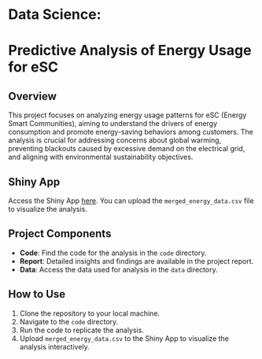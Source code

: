 # Data Science:<br>

 # Predictive Analysis of Energy Usage for eSC

## Overview

This project focuses on analyzing energy usage patterns for eSC (Energy Smart Communities), aiming to understand the drivers of energy consumption and promote energy-saving behaviors among customers. The analysis is crucial for addressing concerns about global warming, preventing blackouts caused by excessive demand on the electrical grid, and aligning with environmental sustainability objectives.

## Shiny App

Access the Shiny App [here](https://mugdha-karodkar.shinyapps.io/IST687_Final_Project/). You can upload the `merged_energy_data.csv` file to visualize the analysis.

## Project Components

- **Code**: Find the code for the analysis in the `code` directory.
- **Report**: Detailed insights and findings are available in the project report.
- **Data**: Access the data used for analysis in the `data` directory.

## How to Use

1. Clone the repository to your local machine.
2. Navigate to the `code` directory.
3. Run the code to replicate the analysis.
4. Upload `merged_energy_data.csv` to the Shiny App to visualize the analysis interactively.


